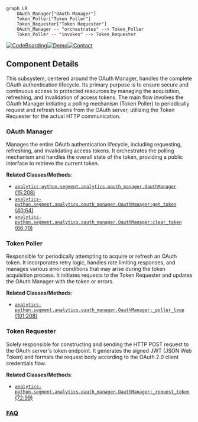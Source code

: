 ```mermaid
graph LR
    OAuth_Manager["OAuth Manager"]
    Token_Poller["Token Poller"]
    Token_Requester["Token Requester"]
    OAuth_Manager -- "orchestrates" --> Token_Poller
    Token_Poller -- "invokes" --> Token_Requester
```
[![CodeBoarding](https://img.shields.io/badge/Generated%20by-CodeBoarding-9cf?style=flat-square)](https://github.com/CodeBoarding/CodeBoarding)[![Demo](https://img.shields.io/badge/Try%20our-Demo-blue?style=flat-square)](https://www.codeboarding.org/demo)[![Contact](https://img.shields.io/badge/Contact%20us%20-%20contact@codeboarding.org-lightgrey?style=flat-square)](mailto:contact@codeboarding.org)

## Component Details

This subsystem, centered around the OAuth Manager, handles the complete OAuth authentication lifecycle. Its primary purpose is to ensure secure and continuous access to protected resources by managing the acquisition, refreshing, and invalidation of access tokens. The main flow involves the OAuth Manager initiating a polling mechanism (Token Poller) to periodically request and refresh tokens from the OAuth server, utilizing the Token Requester for the actual HTTP communication.

### OAuth Manager
Manages the entire OAuth authentication lifecycle, including requesting, refreshing, and invalidating access tokens. It orchestrates the polling mechanism and handles the overall state of the token, providing a public interface to retrieve the current token.


**Related Classes/Methods**:

- <a href="https://github.com/segmentio/analytics-python/blob/master/segment/analytics/oauth_manager.py#L15-L208" target="_blank" rel="noopener noreferrer">`analytics-python.segment.analytics.oauth_manager.OauthManager` (15:208)</a>
- <a href="https://github.com/segmentio/analytics-python/blob/master/segment/analytics/oauth_manager.py#L40-L64" target="_blank" rel="noopener noreferrer">`analytics-python.segment.analytics.oauth_manager.OauthManager:get_token` (40:64)</a>
- <a href="https://github.com/segmentio/analytics-python/blob/master/segment/analytics/oauth_manager.py#L66-L70" target="_blank" rel="noopener noreferrer">`analytics-python.segment.analytics.oauth_manager.OauthManager:clear_token` (66:70)</a>


### Token Poller
Responsible for periodically attempting to acquire or refresh an OAuth token. It incorporates retry logic, handles rate limiting responses, and manages various error conditions that may arise during the token acquisition process. It initiates requests to the Token Requester and updates the OAuth Manager with the token or errors.


**Related Classes/Methods**:

- <a href="https://github.com/segmentio/analytics-python/blob/master/segment/analytics/oauth_manager.py#L101-L208" target="_blank" rel="noopener noreferrer">`analytics-python.segment.analytics.oauth_manager.OauthManager:_poller_loop` (101:208)</a>


### Token Requester
Solely responsible for constructing and sending the HTTP POST request to the OAuth server's token endpoint. It generates the signed JWT (JSON Web Token) and formats the request body according to the OAuth 2.0 client credentials flow.


**Related Classes/Methods**:

- <a href="https://github.com/segmentio/analytics-python/blob/master/segment/analytics/oauth_manager.py#L72-L99" target="_blank" rel="noopener noreferrer">`analytics-python.segment.analytics.oauth_manager.OauthManager:_request_token` (72:99)</a>




### [FAQ](https://github.com/CodeBoarding/GeneratedOnBoardings/tree/main?tab=readme-ov-file#faq)